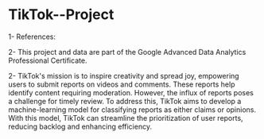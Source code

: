 # TikTok--Project

1- References:

2- This project and data are part of the Google Advanced Data Analytics Professional Certificate.

2- TikTok's mission is to inspire creativity and spread joy, empowering users to submit reports on videos and comments. These reports help identify content requiring moderation. However, the influx of reports poses a challenge for timely review. To address this, TikTok aims to develop a machine-learning model for classifying reports as either claims or opinions. With this model, TikTok can streamline the prioritization of user reports, reducing backlog and enhancing efficiency.
